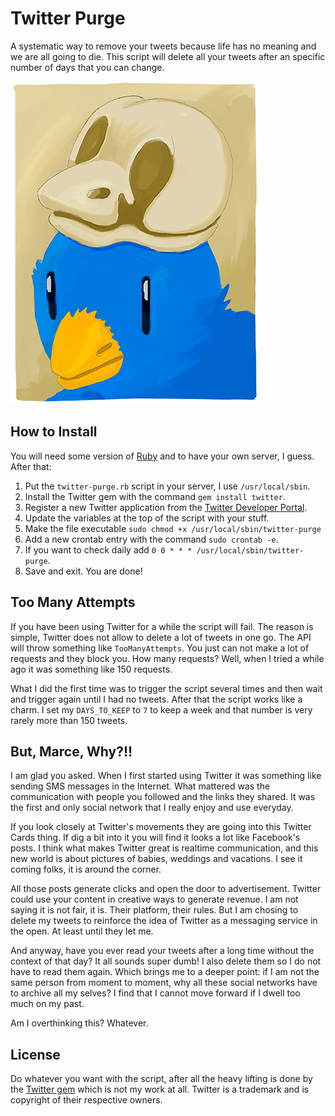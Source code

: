 Twitter Purge
=============

A systematic way to remove your tweets because life has no meaning and we are all going to die. This script will delete all your tweets after an specific number of days that you can change.

![Birdy](birdy.png)

## How to Install

You will need some version of [Ruby](http://ruby-lang.org) and to have your own server, I guess. After that:

1. Put the `twitter-purge.rb` script in your server, I use `/usr/local/sbin`.
2. Install the Twitter gem with the command `gem install twitter`.
3. Register a new Twitter application from the [Twitter Developer Portal](http://dev.twitter.com).
4. Update the variables at the top of the script with your stuff.
5. Make the file executable `sudo chmod +x /usr/local/sbin/twitter-purge`
6. Add a new crontab entry with the command `sudo crontab -e`.
7. If you want to check daily add `0 0 * * * /usr/local/sbin/twitter-purge`.
8. Save and exit. You are done! 

## Too Many Attempts

If you have been using Twitter for a while the script will fail. The reason is simple, Twitter does not allow to delete a lot of tweets in one go. The API will throw something like `TooManyAttempts`. You just can not make a lot of requests and they block you. How many requests? Well, when I tried a while ago it was something like 150 requests.

What I did the first time was to trigger the script several times and then wait and trigger again until I had no tweets. After that the script works like a charm. I set my `DAYS_TO_KEEP` to `7` to keep a week and that number is very rarely more than 150 tweets.

## But, Marce, Why?!!

I am glad you asked. When I first started using Twitter it was something like sending SMS messages in the Internet. What mattered was the communication with people you followed and the links they shared. It was the first and only social network that I really enjoy and use everyday.

If you look closely at Twitter's movements they are going into this Twitter Cards thing. If dig a bit into it you will find it looks a lot like Facebook's posts. I think what makes Twitter great is realtime communication, and this new world is about pictures of babies, weddings and vacations. I see it coming folks, it is around the corner.

All those posts generate clicks and open the door to advertisement. Twitter could use your content in creative ways to generate revenue. I am not saying it is not fair, it is. Their platform, their rules. But I am chosing to delete my tweets to reinforce the idea of Twitter as a messaging service in the open. At least until they let me.

And anyway, have you ever read your tweets after a long time without the context of that day? It all sounds super dumb! I also delete them so I do not have to read them again. Which brings me to a deeper point: if I am not the same person from moment to moment, why all these social networks have to archive all my selves? I find that I cannot move forward if I dwell too much on my past.

Am I overthinking this? Whatever.

## License

Do whatever you want with the script, after all the heavy lifting is done by the [Twitter gem](https://github.com/sferik/twitter) which is not my work at all. Twitter is a trademark and is copyright of their respective owners.